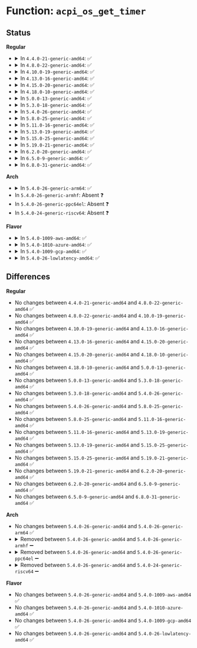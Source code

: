 # Function: <code>acpi_os_get_timer</code>

## Status
<b>Regular</b>
<ul>
<li>
<details>
<summary>In <code>4.4.0-21-generic-amd64</code>: ✅</summary>

```c
u64 acpi_os_get_timer()
```

```json
{
  "name": "acpi_os_get_timer",
  "collision_type": "Unique Global",
  "inline_type": "No",
  "funcs": [
    {
      "addr": 18446744071583539390,
      "name": "acpi_os_get_timer",
      "external": true,
      "loc": "drivers/acpi/osl.c:903",
      "file": "drivers/acpi/osl.c",
      "inline": "seen, unknown",
      "caller_inline": [],
      "caller_func": [
        "drivers/acpi/acpica/exdebug.c:acpi_ex_do_debug_object",
        "drivers/acpi/acpica/exoparg1.c:acpi_ex_opcode_0A_0T_1R"
      ]
    }
  ],
  "symbols": [
    {
      "addr": 18446744071583539390,
      "name": "acpi_os_get_timer",
      "section": ".text",
      "bind": "STB_GLOBAL",
      "size": 26
    }
  ]
}
```
</details>
</li>
<li>
<details>
<summary>In <code>4.8.0-22-generic-amd64</code>: ✅</summary>

```c
u64 acpi_os_get_timer()
```

```json
{
  "name": "acpi_os_get_timer",
  "collision_type": "Unique Global",
  "inline_type": "No",
  "funcs": [
    {
      "addr": 18446744071583860341,
      "name": "acpi_os_get_timer",
      "external": true,
      "loc": "drivers/acpi/osl.c:625",
      "file": "drivers/acpi/osl.c",
      "inline": "seen, unknown",
      "caller_inline": [],
      "caller_func": [
        "drivers/acpi/acpica/exdebug.c:acpi_ex_do_debug_object",
        "drivers/acpi/acpica/exoparg1.c:acpi_ex_opcode_0A_0T_1R"
      ]
    }
  ],
  "symbols": [
    {
      "addr": 18446744071583860341,
      "name": "acpi_os_get_timer",
      "section": ".text",
      "bind": "STB_GLOBAL",
      "size": 26
    }
  ]
}
```
</details>
</li>
<li>
<details>
<summary>In <code>4.10.0-19-generic-amd64</code>: ✅</summary>

```c
u64 acpi_os_get_timer()
```

```json
{
  "name": "acpi_os_get_timer",
  "collision_type": "Unique Global",
  "inline_type": "No",
  "funcs": [
    {
      "addr": 18446744071583999417,
      "name": "acpi_os_get_timer",
      "external": true,
      "loc": "drivers/acpi/osl.c:620",
      "file": "drivers/acpi/osl.c",
      "inline": "seen, unknown",
      "caller_inline": [],
      "caller_func": [
        "drivers/acpi/acpica/exdebug.c:acpi_ex_do_debug_object",
        "drivers/acpi/acpica/exoparg1.c:acpi_ex_opcode_0A_0T_1R"
      ]
    }
  ],
  "symbols": [
    {
      "addr": 18446744071583999417,
      "name": "acpi_os_get_timer",
      "section": ".text",
      "bind": "STB_GLOBAL",
      "size": 26
    }
  ]
}
```
</details>
</li>
<li>
<details>
<summary>In <code>4.13.0-16-generic-amd64</code>: ✅</summary>

```c
u64 acpi_os_get_timer()
```

```json
{
  "name": "acpi_os_get_timer",
  "collision_type": "Unique Global",
  "inline_type": "No",
  "funcs": [
    {
      "addr": 18446744071584047984,
      "name": "acpi_os_get_timer",
      "external": true,
      "loc": "drivers/acpi/osl.c:619",
      "file": "drivers/acpi/osl.c",
      "inline": "seen, unknown",
      "caller_inline": [],
      "caller_func": [
        "drivers/acpi/acpica/exdebug.c:acpi_ex_do_debug_object",
        "drivers/acpi/acpica/exoparg1.c:acpi_ex_opcode_0A_0T_1R"
      ]
    }
  ],
  "symbols": [
    {
      "addr": 18446744071584047984,
      "name": "acpi_os_get_timer",
      "section": ".text",
      "bind": "STB_GLOBAL",
      "size": 40
    }
  ]
}
```
</details>
</li>
<li>
<details>
<summary>In <code>4.15.0-20-generic-amd64</code>: ✅</summary>

```c
u64 acpi_os_get_timer()
```

```json
{
  "name": "acpi_os_get_timer",
  "collision_type": "Unique Global",
  "inline_type": "No",
  "funcs": [
    {
      "addr": 18446744071584312016,
      "name": "acpi_os_get_timer",
      "external": true,
      "loc": "drivers/acpi/osl.c:619",
      "file": "drivers/acpi/osl.c",
      "inline": "seen, unknown",
      "caller_inline": [],
      "caller_func": [
        "drivers/acpi/acpica/exdebug.c:acpi_ex_do_debug_object",
        "drivers/acpi/acpica/exoparg1.c:acpi_ex_opcode_0A_0T_1R"
      ]
    }
  ],
  "symbols": [
    {
      "addr": 18446744071584312016,
      "name": "acpi_os_get_timer",
      "section": ".text",
      "bind": "STB_GLOBAL",
      "size": 40
    }
  ]
}
```
</details>
</li>
<li>
<details>
<summary>In <code>4.18.0-10-generic-amd64</code>: ✅</summary>

```c
u64 acpi_os_get_timer()
```

```json
{
  "name": "acpi_os_get_timer",
  "collision_type": "Unique Global",
  "inline_type": "No",
  "funcs": [
    {
      "addr": 18446744071584532192,
      "name": "acpi_os_get_timer",
      "external": true,
      "loc": "drivers/acpi/osl.c:624",
      "file": "drivers/acpi/osl.c",
      "inline": "seen, unknown",
      "caller_inline": [],
      "caller_func": [
        "drivers/acpi/acpica/dscontrol.c:acpi_ds_exec_end_control_op",
        "drivers/acpi/acpica/dscontrol.c:acpi_ds_exec_begin_control_op",
        "drivers/acpi/acpica/exdebug.c:acpi_ex_do_debug_object",
        "drivers/acpi/acpica/exoparg1.c:acpi_ex_opcode_0A_0T_1R"
      ]
    }
  ],
  "symbols": [
    {
      "addr": 18446744071584532192,
      "name": "acpi_os_get_timer",
      "section": ".text",
      "bind": "STB_GLOBAL",
      "size": 40
    }
  ]
}
```
</details>
</li>
<li>
<details>
<summary>In <code>5.0.0-13-generic-amd64</code>: ✅</summary>

```c
u64 acpi_os_get_timer()
```

```json
{
  "name": "acpi_os_get_timer",
  "collision_type": "Unique Global",
  "inline_type": "No",
  "funcs": [
    {
      "addr": 18446744071584629520,
      "name": "acpi_os_get_timer",
      "external": true,
      "loc": "drivers/acpi/osl.c:628",
      "file": "drivers/acpi/osl.c",
      "inline": "seen, unknown",
      "caller_inline": [],
      "caller_func": [
        "drivers/acpi/acpica/dscontrol.c:acpi_ds_exec_end_control_op",
        "drivers/acpi/acpica/dscontrol.c:acpi_ds_exec_begin_control_op",
        "drivers/acpi/acpica/exdebug.c:acpi_ex_do_debug_object",
        "drivers/acpi/acpica/exoparg1.c:acpi_ex_opcode_0A_0T_1R"
      ]
    }
  ],
  "symbols": [
    {
      "addr": 18446744071584629520,
      "name": "acpi_os_get_timer",
      "section": ".text",
      "bind": "STB_GLOBAL",
      "size": 38
    }
  ]
}
```
</details>
</li>
<li>
<details>
<summary>In <code>5.3.0-18-generic-amd64</code>: ✅</summary>

```c
u64 acpi_os_get_timer()
```

```json
{
  "name": "acpi_os_get_timer",
  "collision_type": "Unique Global",
  "inline_type": "No",
  "funcs": [
    {
      "addr": 18446744071584829200,
      "name": "acpi_os_get_timer",
      "external": true,
      "loc": "drivers/acpi/osl.c:614",
      "file": "drivers/acpi/osl.c",
      "inline": "seen, unknown",
      "caller_inline": [],
      "caller_func": [
        "drivers/acpi/acpica/dscontrol.c:acpi_ds_exec_end_control_op",
        "drivers/acpi/acpica/dscontrol.c:acpi_ds_exec_begin_control_op",
        "drivers/acpi/acpica/exdebug.c:acpi_ex_do_debug_object",
        "drivers/acpi/acpica/exoparg1.c:acpi_ex_opcode_0A_0T_1R"
      ]
    }
  ],
  "symbols": [
    {
      "addr": 18446744071584829200,
      "name": "acpi_os_get_timer",
      "section": ".text",
      "bind": "STB_GLOBAL",
      "size": 38
    }
  ]
}
```
</details>
</li>
<li>
<details>
<summary>In <code>5.4.0-26-generic-amd64</code>: ✅</summary>

```c
u64 acpi_os_get_timer()
```

```json
{
  "name": "acpi_os_get_timer",
  "collision_type": "Unique Global",
  "inline_type": "No",
  "funcs": [
    {
      "addr": 18446744071584964928,
      "name": "acpi_os_get_timer",
      "external": true,
      "loc": "drivers/acpi/osl.c:634",
      "file": "drivers/acpi/osl.c",
      "inline": "seen, unknown",
      "caller_inline": [],
      "caller_func": [
        "drivers/acpi/acpica/dscontrol.c:acpi_ds_exec_end_control_op",
        "drivers/acpi/acpica/dscontrol.c:acpi_ds_exec_begin_control_op",
        "drivers/acpi/acpica/exdebug.c:acpi_ex_do_debug_object",
        "drivers/acpi/acpica/exoparg1.c:acpi_ex_opcode_0A_0T_1R"
      ]
    }
  ],
  "symbols": [
    {
      "addr": 18446744071584964928,
      "name": "acpi_os_get_timer",
      "section": ".text",
      "bind": "STB_GLOBAL",
      "size": 38
    }
  ]
}
```
</details>
</li>
<li>
<details>
<summary>In <code>5.8.0-25-generic-amd64</code>: ✅</summary>

```c
u64 acpi_os_get_timer()
```

```json
{
  "name": "acpi_os_get_timer",
  "collision_type": "Unique Global",
  "inline_type": "No",
  "funcs": [
    {
      "addr": 18446744071585660480,
      "name": "acpi_os_get_timer",
      "external": true,
      "loc": "drivers/acpi/osl.c:634",
      "file": "drivers/acpi/osl.c",
      "inline": "seen, unknown",
      "caller_inline": [],
      "caller_func": [
        "drivers/acpi/acpica/dscontrol.c:acpi_ds_exec_end_control_op",
        "drivers/acpi/acpica/dscontrol.c:acpi_ds_exec_begin_control_op",
        "drivers/acpi/acpica/exdebug.c:acpi_ex_do_debug_object",
        "drivers/acpi/acpica/exoparg1.c:acpi_ex_opcode_0A_0T_1R"
      ]
    }
  ],
  "symbols": [
    {
      "addr": 18446744071585660480,
      "name": "acpi_os_get_timer",
      "section": ".text",
      "bind": "STB_GLOBAL",
      "size": 38
    }
  ]
}
```
</details>
</li>
<li>
<details>
<summary>In <code>5.11.0-16-generic-amd64</code>: ✅</summary>

```c
u64 acpi_os_get_timer()
```

```json
{
  "name": "acpi_os_get_timer",
  "collision_type": "Unique Global",
  "inline_type": "No",
  "funcs": [
    {
      "addr": 18446744071585786096,
      "name": "acpi_os_get_timer",
      "external": true,
      "loc": "drivers/acpi/osl.c:638",
      "file": "drivers/acpi/osl.c",
      "inline": "seen, unknown",
      "caller_inline": [],
      "caller_func": [
        "drivers/acpi/acpica/dscontrol.c:acpi_ds_exec_end_control_op",
        "drivers/acpi/acpica/dscontrol.c:acpi_ds_exec_begin_control_op",
        "drivers/acpi/acpica/exdebug.c:acpi_ex_do_debug_object",
        "drivers/acpi/acpica/exoparg1.c:acpi_ex_opcode_0A_0T_1R"
      ]
    }
  ],
  "symbols": [
    {
      "addr": 18446744071585786096,
      "name": "acpi_os_get_timer",
      "section": ".text",
      "bind": "STB_GLOBAL",
      "size": 38
    }
  ]
}
```
</details>
</li>
<li>
<details>
<summary>In <code>5.13.0-19-generic-amd64</code>: ✅</summary>

```c
u64 acpi_os_get_timer()
```

```json
{
  "name": "acpi_os_get_timer",
  "collision_type": "Unique Global",
  "inline_type": "No",
  "funcs": [
    {
      "addr": 18446744071585666464,
      "name": "acpi_os_get_timer",
      "external": true,
      "loc": "drivers/acpi/osl.c:639",
      "file": "drivers/acpi/osl.c",
      "inline": "seen, unknown",
      "caller_inline": [],
      "caller_func": [
        "drivers/acpi/acpica/dscontrol.c:acpi_ds_exec_end_control_op",
        "drivers/acpi/acpica/dscontrol.c:acpi_ds_exec_begin_control_op",
        "drivers/acpi/acpica/exdebug.c:acpi_ex_do_debug_object",
        "drivers/acpi/acpica/exoparg1.c:acpi_ex_opcode_0A_0T_1R"
      ]
    }
  ],
  "symbols": [
    {
      "addr": 18446744071585666464,
      "name": "acpi_os_get_timer",
      "section": ".text",
      "bind": "STB_GLOBAL",
      "size": 38
    }
  ]
}
```
</details>
</li>
<li>
<details>
<summary>In <code>5.15.0-25-generic-amd64</code>: ✅</summary>

```c
u64 acpi_os_get_timer()
```

```json
{
  "name": "acpi_os_get_timer",
  "collision_type": "Unique Global",
  "inline_type": "No",
  "funcs": [
    {
      "addr": 18446744071586145936,
      "name": "acpi_os_get_timer",
      "external": true,
      "loc": "drivers/acpi/osl.c:639",
      "file": "drivers/acpi/osl.c",
      "inline": "seen, unknown",
      "caller_inline": [],
      "caller_func": [
        "drivers/acpi/acpica/dscontrol.c:acpi_ds_exec_end_control_op",
        "drivers/acpi/acpica/dscontrol.c:acpi_ds_exec_begin_control_op",
        "drivers/acpi/acpica/exdebug.c:acpi_ex_do_debug_object",
        "drivers/acpi/acpica/exoparg1.c:acpi_ex_opcode_0A_0T_1R"
      ]
    }
  ],
  "symbols": [
    {
      "addr": 18446744071586145936,
      "name": "acpi_os_get_timer",
      "section": ".text",
      "bind": "STB_GLOBAL",
      "size": 38
    }
  ]
}
```
</details>
</li>
<li>
<details>
<summary>In <code>5.19.0-21-generic-amd64</code>: ✅</summary>

```c
u64 acpi_os_get_timer()
```

```json
{
  "name": "acpi_os_get_timer",
  "collision_type": "Unique Global",
  "inline_type": "No",
  "funcs": [
    {
      "addr": 18446744071587378368,
      "name": "acpi_os_get_timer",
      "external": true,
      "loc": "drivers/acpi/osl.c:638",
      "file": "drivers/acpi/osl.c",
      "inline": "seen, unknown",
      "caller_inline": [],
      "caller_func": [
        "drivers/acpi/acpica/dscontrol.c:acpi_ds_exec_end_control_op",
        "drivers/acpi/acpica/dscontrol.c:acpi_ds_exec_begin_control_op",
        "drivers/acpi/acpica/exdebug.c:acpi_ex_do_debug_object",
        "drivers/acpi/acpica/exoparg1.c:acpi_ex_opcode_0A_0T_1R"
      ]
    }
  ],
  "symbols": [
    {
      "addr": 18446744071587378368,
      "name": "acpi_os_get_timer",
      "section": ".text",
      "bind": "STB_GLOBAL",
      "size": 44
    }
  ]
}
```
</details>
</li>
<li>
<details>
<summary>In <code>6.2.0-20-generic-amd64</code>: ✅</summary>

```c
u64 acpi_os_get_timer()
```

```json
{
  "name": "acpi_os_get_timer",
  "collision_type": "Unique Global",
  "inline_type": "No",
  "funcs": [
    {
      "addr": 18446744071588628208,
      "name": "acpi_os_get_timer",
      "external": true,
      "loc": "drivers/acpi/osl.c:638",
      "file": "drivers/acpi/osl.c",
      "inline": "seen, unknown",
      "caller_inline": [],
      "caller_func": [
        "drivers/acpi/acpica/dscontrol.c:acpi_ds_exec_end_control_op",
        "drivers/acpi/acpica/dscontrol.c:acpi_ds_exec_begin_control_op",
        "drivers/acpi/acpica/exdebug.c:acpi_ex_do_debug_object",
        "drivers/acpi/acpica/exoparg1.c:acpi_ex_opcode_0A_0T_1R"
      ]
    }
  ],
  "symbols": [
    {
      "addr": 18446744071588628208,
      "name": "acpi_os_get_timer",
      "section": ".text",
      "bind": "STB_GLOBAL",
      "size": 44
    }
  ]
}
```
</details>
</li>
<li>
<details>
<summary>In <code>6.5.0-9-generic-amd64</code>: ✅</summary>

```c
u64 acpi_os_get_timer()
```

```json
{
  "name": "acpi_os_get_timer",
  "collision_type": "Unique Global",
  "inline_type": "No",
  "funcs": [
    {
      "addr": 18446744071588915968,
      "name": "acpi_os_get_timer",
      "external": true,
      "loc": "drivers/acpi/osl.c:638",
      "file": "drivers/acpi/osl.c",
      "inline": "seen, unknown",
      "caller_inline": [],
      "caller_func": [
        "drivers/acpi/acpica/dscontrol.c:acpi_ds_exec_end_control_op",
        "drivers/acpi/acpica/dscontrol.c:acpi_ds_exec_begin_control_op",
        "drivers/acpi/acpica/exdebug.c:acpi_ex_do_debug_object",
        "drivers/acpi/acpica/exoparg1.c:acpi_ex_opcode_0A_0T_1R"
      ]
    }
  ],
  "symbols": [
    {
      "addr": 18446744071588915968,
      "name": "acpi_os_get_timer",
      "section": ".text",
      "bind": "STB_GLOBAL",
      "size": 44
    }
  ]
}
```
</details>
</li>
<li>
<details>
<summary>In <code>6.8.0-31-generic-amd64</code>: ✅</summary>

```c
u64 acpi_os_get_timer()
```

```json
{
  "name": "acpi_os_get_timer",
  "collision_type": "Unique Global",
  "inline_type": "No",
  "funcs": [
    {
      "addr": 18446744071589212032,
      "name": "acpi_os_get_timer",
      "external": true,
      "loc": "drivers/acpi/osl.c:635",
      "file": "drivers/acpi/osl.c",
      "inline": "seen, unknown",
      "caller_inline": [],
      "caller_func": [
        "drivers/acpi/acpica/dscontrol.c:acpi_ds_exec_end_control_op",
        "drivers/acpi/acpica/dscontrol.c:acpi_ds_exec_begin_control_op",
        "drivers/acpi/acpica/exdebug.c:acpi_ex_do_debug_object",
        "drivers/acpi/acpica/exoparg1.c:acpi_ex_opcode_0A_0T_1R"
      ]
    }
  ],
  "symbols": [
    {
      "addr": 18446744071589212032,
      "name": "acpi_os_get_timer",
      "section": ".text",
      "bind": "STB_GLOBAL",
      "size": 44
    }
  ]
}
```
</details>
</li>
</ul>
<b>Arch</b>
<ul>
<li>
<details>
<summary>In <code>5.4.0-26-generic-arm64</code>: ✅</summary>

```c
u64 acpi_os_get_timer()
```

```json
{
  "name": "acpi_os_get_timer",
  "collision_type": "Unique Global",
  "inline_type": "No",
  "funcs": [
    {
      "addr": 18446603336497379920,
      "name": "acpi_os_get_timer",
      "external": true,
      "loc": "drivers/acpi/osl.c:634",
      "file": "drivers/acpi/osl.c",
      "inline": "seen, unknown",
      "caller_inline": [],
      "caller_func": [
        "drivers/acpi/acpica/dscontrol.c:acpi_ds_exec_end_control_op",
        "drivers/acpi/acpica/dscontrol.c:acpi_ds_exec_begin_control_op",
        "drivers/acpi/acpica/exdebug.c:acpi_ex_do_debug_object",
        "drivers/acpi/acpica/exoparg1.c:acpi_ex_opcode_0A_0T_1R"
      ]
    }
  ],
  "symbols": [
    {
      "addr": 18446603336497379920,
      "name": "acpi_os_get_timer",
      "section": ".text",
      "bind": "STB_GLOBAL",
      "size": 52
    }
  ]
}
```
</details>
</li>
<li>
In <code>5.4.0-26-generic-armhf</code>: Absent ❓
</li>
<li>
In <code>5.4.0-26-generic-ppc64el</code>: Absent ❓
</li>
<li>
In <code>5.4.0-24-generic-riscv64</code>: Absent ❓
</li>
</ul>
<b>Flavor</b>
<ul>
<li>
<details>
<summary>In <code>5.4.0-1009-aws-amd64</code>: ✅</summary>

```c
u64 acpi_os_get_timer()
```

```json
{
  "name": "acpi_os_get_timer",
  "collision_type": "Unique Global",
  "inline_type": "No",
  "funcs": [
    {
      "addr": 18446744071584915104,
      "name": "acpi_os_get_timer",
      "external": true,
      "loc": "drivers/acpi/osl.c:634",
      "file": "drivers/acpi/osl.c",
      "inline": "seen, unknown",
      "caller_inline": [],
      "caller_func": [
        "drivers/acpi/acpica/dscontrol.c:acpi_ds_exec_end_control_op",
        "drivers/acpi/acpica/dscontrol.c:acpi_ds_exec_begin_control_op",
        "drivers/acpi/acpica/exdebug.c:acpi_ex_do_debug_object",
        "drivers/acpi/acpica/exoparg1.c:acpi_ex_opcode_0A_0T_1R"
      ]
    }
  ],
  "symbols": [
    {
      "addr": 18446744071584915104,
      "name": "acpi_os_get_timer",
      "section": ".text",
      "bind": "STB_GLOBAL",
      "size": 38
    }
  ]
}
```
</details>
</li>
<li>
<details>
<summary>In <code>5.4.0-1010-azure-amd64</code>: ✅</summary>

```c
u64 acpi_os_get_timer()
```

```json
{
  "name": "acpi_os_get_timer",
  "collision_type": "Unique Global",
  "inline_type": "No",
  "funcs": [
    {
      "addr": 18446744071584821024,
      "name": "acpi_os_get_timer",
      "external": true,
      "loc": "drivers/acpi/osl.c:634",
      "file": "drivers/acpi/osl.c",
      "inline": "seen, unknown",
      "caller_inline": [],
      "caller_func": [
        "drivers/acpi/acpica/dscontrol.c:acpi_ds_exec_end_control_op",
        "drivers/acpi/acpica/dscontrol.c:acpi_ds_exec_begin_control_op",
        "drivers/acpi/acpica/exdebug.c:acpi_ex_do_debug_object",
        "drivers/acpi/acpica/exoparg1.c:acpi_ex_opcode_0A_0T_1R"
      ]
    }
  ],
  "symbols": [
    {
      "addr": 18446744071584821024,
      "name": "acpi_os_get_timer",
      "section": ".text",
      "bind": "STB_GLOBAL",
      "size": 38
    }
  ]
}
```
</details>
</li>
<li>
<details>
<summary>In <code>5.4.0-1009-gcp-amd64</code>: ✅</summary>

```c
u64 acpi_os_get_timer()
```

```json
{
  "name": "acpi_os_get_timer",
  "collision_type": "Unique Global",
  "inline_type": "No",
  "funcs": [
    {
      "addr": 18446744071584916512,
      "name": "acpi_os_get_timer",
      "external": true,
      "loc": "drivers/acpi/osl.c:634",
      "file": "drivers/acpi/osl.c",
      "inline": "seen, unknown",
      "caller_inline": [],
      "caller_func": [
        "drivers/acpi/acpica/dscontrol.c:acpi_ds_exec_end_control_op",
        "drivers/acpi/acpica/dscontrol.c:acpi_ds_exec_begin_control_op",
        "drivers/acpi/acpica/exdebug.c:acpi_ex_do_debug_object",
        "drivers/acpi/acpica/exoparg1.c:acpi_ex_opcode_0A_0T_1R"
      ]
    }
  ],
  "symbols": [
    {
      "addr": 18446744071584916512,
      "name": "acpi_os_get_timer",
      "section": ".text",
      "bind": "STB_GLOBAL",
      "size": 38
    }
  ]
}
```
</details>
</li>
<li>
<details>
<summary>In <code>5.4.0-26-lowlatency-amd64</code>: ✅</summary>

```c
u64 acpi_os_get_timer()
```

```json
{
  "name": "acpi_os_get_timer",
  "collision_type": "Unique Global",
  "inline_type": "No",
  "funcs": [
    {
      "addr": 18446744071585022592,
      "name": "acpi_os_get_timer",
      "external": true,
      "loc": "drivers/acpi/osl.c:634",
      "file": "drivers/acpi/osl.c",
      "inline": "seen, unknown",
      "caller_inline": [],
      "caller_func": [
        "drivers/acpi/acpica/dscontrol.c:acpi_ds_exec_end_control_op",
        "drivers/acpi/acpica/dscontrol.c:acpi_ds_exec_begin_control_op",
        "drivers/acpi/acpica/exdebug.c:acpi_ex_do_debug_object",
        "drivers/acpi/acpica/exoparg1.c:acpi_ex_opcode_0A_0T_1R"
      ]
    }
  ],
  "symbols": [
    {
      "addr": 18446744071585022592,
      "name": "acpi_os_get_timer",
      "section": ".text",
      "bind": "STB_GLOBAL",
      "size": 38
    }
  ]
}
```
</details>
</li>
</ul>

## Differences
<b>Regular</b>
<ul>
<li>
No changes between <code>4.4.0-21-generic-amd64</code> and <code>4.8.0-22-generic-amd64</code> ✅
</li>
<li>
No changes between <code>4.8.0-22-generic-amd64</code> and <code>4.10.0-19-generic-amd64</code> ✅
</li>
<li>
No changes between <code>4.10.0-19-generic-amd64</code> and <code>4.13.0-16-generic-amd64</code> ✅
</li>
<li>
No changes between <code>4.13.0-16-generic-amd64</code> and <code>4.15.0-20-generic-amd64</code> ✅
</li>
<li>
No changes between <code>4.15.0-20-generic-amd64</code> and <code>4.18.0-10-generic-amd64</code> ✅
</li>
<li>
No changes between <code>4.18.0-10-generic-amd64</code> and <code>5.0.0-13-generic-amd64</code> ✅
</li>
<li>
No changes between <code>5.0.0-13-generic-amd64</code> and <code>5.3.0-18-generic-amd64</code> ✅
</li>
<li>
No changes between <code>5.3.0-18-generic-amd64</code> and <code>5.4.0-26-generic-amd64</code> ✅
</li>
<li>
No changes between <code>5.4.0-26-generic-amd64</code> and <code>5.8.0-25-generic-amd64</code> ✅
</li>
<li>
No changes between <code>5.8.0-25-generic-amd64</code> and <code>5.11.0-16-generic-amd64</code> ✅
</li>
<li>
No changes between <code>5.11.0-16-generic-amd64</code> and <code>5.13.0-19-generic-amd64</code> ✅
</li>
<li>
No changes between <code>5.13.0-19-generic-amd64</code> and <code>5.15.0-25-generic-amd64</code> ✅
</li>
<li>
No changes between <code>5.15.0-25-generic-amd64</code> and <code>5.19.0-21-generic-amd64</code> ✅
</li>
<li>
No changes between <code>5.19.0-21-generic-amd64</code> and <code>6.2.0-20-generic-amd64</code> ✅
</li>
<li>
No changes between <code>6.2.0-20-generic-amd64</code> and <code>6.5.0-9-generic-amd64</code> ✅
</li>
<li>
No changes between <code>6.5.0-9-generic-amd64</code> and <code>6.8.0-31-generic-amd64</code> ✅
</li>
</ul>
<b>Arch</b>
<ul>
<li>
No changes between <code>5.4.0-26-generic-amd64</code> and <code>5.4.0-26-generic-arm64</code> ✅
</li>
<li>
<details>
<summary>Removed between <code>5.4.0-26-generic-amd64</code> and <code>5.4.0-26-generic-armhf</code> ➖</summary>

```c
u64 acpi_os_get_timer()
```
</details>
</li>
<li>
<details>
<summary>Removed between <code>5.4.0-26-generic-amd64</code> and <code>5.4.0-26-generic-ppc64el</code> ➖</summary>

```c
u64 acpi_os_get_timer()
```
</details>
</li>
<li>
<details>
<summary>Removed between <code>5.4.0-26-generic-amd64</code> and <code>5.4.0-24-generic-riscv64</code> ➖</summary>

```c
u64 acpi_os_get_timer()
```
</details>
</li>
</ul>
<b>Flavor</b>
<ul>
<li>
No changes between <code>5.4.0-26-generic-amd64</code> and <code>5.4.0-1009-aws-amd64</code> ✅
</li>
<li>
No changes between <code>5.4.0-26-generic-amd64</code> and <code>5.4.0-1010-azure-amd64</code> ✅
</li>
<li>
No changes between <code>5.4.0-26-generic-amd64</code> and <code>5.4.0-1009-gcp-amd64</code> ✅
</li>
<li>
No changes between <code>5.4.0-26-generic-amd64</code> and <code>5.4.0-26-lowlatency-amd64</code> ✅
</li>
</ul>
